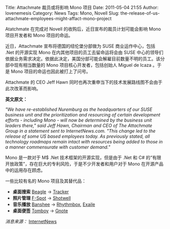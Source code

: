 Title: Attachmate 裁员或将影响 Mono 项目
Date: 2011-05-04 21:55
Author: lovenemesis
Category: News
Tags: Mono, Novell
Slug: the-release-of-us-attachmate-employees-might-affact-mono-project

Atatchmate 在完成对 Novell 的收购后，近日宣布的裁员计划可能会影响 Mono
项目开发者和 Mono 项目的命运。

近日，Attachmate 宣布将德国的纽伦堡分部做为 SUSE 商业运作中心，包括 .Net
的开源实现 Mono 在内其他项目的员工去留命运将会由 SUSE
中心的领导们依据业务需求决定。依据此决定，美国分部可能会解雇目前数量不明的员工。该分部中现有相当数量的
Mono 项目核心开发者，包括创始人 Miguel de Icaza 。于是 Mono
项目的命运也因此被打上了问号。

Attachmate 的 CEO Jeff Hawn
同时也再次重申当下的技术发展路线图不会由于此次改革而影响。

**英文原文：**

*"We have re-established Nuremburg as the headquarters of our SUSE
business unit and the prioritization and resourcing of certain
development efforts - including Mono - will now be determined by the
business unit leaders there," said Jeff Hawn, Chairman and CEO of The
Attachmate Group in a statement sent to InternetNews.com. "This change
led to the release of some US based employees today. As previously
stated, all technology roadmaps remain intact with resources being added
to those in a manner commensurate with customer demand."*

Mono 是一款对于 M$ .Net 技术框架的开源实现，但是由于 .Net 和 C#
的“有限开放政策”，存在巨大的专利风险，于是不少开发者和用户对于 Mono
在开源产品中的运用存在顾虑。

一些比较有名的 Mono 项目及其替代品：

-   **桌面搜索** [Beagle](http://beagle-project.org/Main_Page) ->
    [Tracker](http://projects.gnome.org/tracker/)
-   **照片管理** [F-Spot](http://f-spot.org/) ->
    [Shotwell](http://yorba.org/shotwell/)
-   **音乐播放** [Banshee](http://banshee.fm/) ->
    [Rhythmbox](http://www.rhythmbox.org),
    [Exaile](http://www.exaile.org/)
-   **桌面便签** [Tomboy](http://live.gnome.org/Tomboy) ->
    [Gnote](http://live.gnome.org/Gnote)

*消息来源：*
[InternetNews](http://blog.internetnews.com/skerner/2011/05/attachmate-lays-off-mono-emplo.html)
